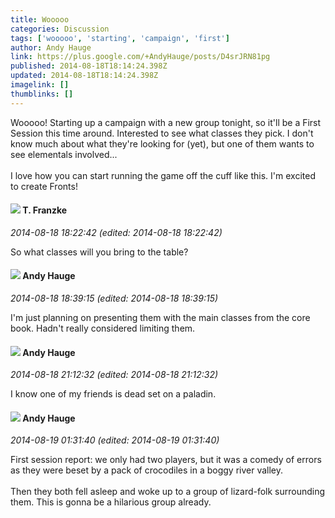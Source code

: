 ```yaml
---
title: Wooooo
categories: Discussion
tags: ['wooooo', 'starting', 'campaign', 'first']
author: Andy Hauge
link: https://plus.google.com/+AndyHauge/posts/D4srJRN81pg
published: 2014-08-18T18:14:24.398Z
updated: 2014-08-18T18:14:24.398Z
imagelink: []
thumblinks: []
---
```


Wooooo! Starting up a campaign with a new group tonight, so it&#39;ll be a First Session this time around. Interested to see what classes they pick. I don&#39;t know much about what they&#39;re looking for (yet), but one of them wants to see elementals involved...<br /><br />I love how you can start running the game off the cuff like this. I&#39;m excited to create Fronts!
<div id='comment z13uuzpwfsjduf4mc22fwjapisydwbwyr04'>
  <h4><img src='{{site.baseurl}}//images/avatars/110330901807759406775_photo.jpg'> T. Franzke</h4>
      <p><cite>2014-08-18 18:22:42 (edited: 2014-08-18 18:22:42)</cite></p>
        <p>So what classes will you bring to the table?</p>
</div>
        

<div id='comment z13uuzpwfsjduf4mc22fwjapisydwbwyr04'>
  <h4><img src='{{site.baseurl}}//images/avatars/102653333914811527237_photo.jpg'> Andy Hauge</h4>
      <p><cite>2014-08-18 18:39:15 (edited: 2014-08-18 18:39:15)</cite></p>
        <p>I&#39;m just planning on presenting them with the main classes from the core book. Hadn&#39;t really considered limiting them.</p>
</div>
        

<div id='comment z13uuzpwfsjduf4mc22fwjapisydwbwyr04'>
  <h4><img src='{{site.baseurl}}//images/avatars/102653333914811527237_photo.jpg'> Andy Hauge</h4>
      <p><cite>2014-08-18 21:12:32 (edited: 2014-08-18 21:12:32)</cite></p>
        <p>I know one of my friends is dead set on a paladin.</p>
</div>
        

<div id='comment z13uuzpwfsjduf4mc22fwjapisydwbwyr04'>
  <h4><img src='{{site.baseurl}}//images/avatars/102653333914811527237_photo.jpg'> Andy Hauge</h4>
      <p><cite>2014-08-19 01:31:40 (edited: 2014-08-19 01:31:40)</cite></p>
        <p>First session report: we only had two players, but it was a comedy of errors as they were beset by a pack of crocodiles in a boggy river valley.<br /><br />Then they both fell asleep and woke up to a group of lizard-folk surrounding them. This is gonna be a hilarious group already.</p>
</div>
        